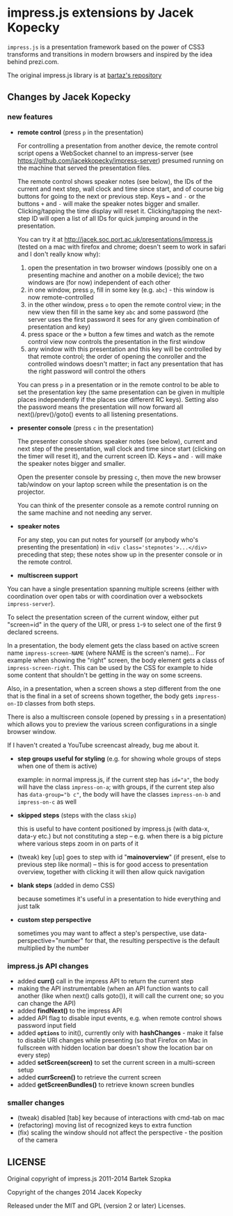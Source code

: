 impress.js extensions by Jacek Kopecky
============

`impress.js` is a presentation framework based on the power of CSS3 transforms
and transitions in modern browsers and inspired by the idea behind prezi.com.

The original impress.js library is at
[bartaz's repository](http://github.com/bartaz/impress.js)

Changes by Jacek Kopecky
------------

### new features

  - **remote control** (press `p` in the presentation)

    For controlling a presentation from another device, the remote control
    script opens a WebSocket channel to an impress-server (see
    https://github.com/jacekkopecky/impress-server) presumed running on the
    machine that served the presentation files.

    The remote control shows speaker notes (see below), the IDs of the
    current and next step, wall clock and time since start, and of course big
    buttons for going to the next or previous step. Keys `=` and `-` or the
    buttons `+` and `-` will make the speaker notes bigger and smaller.
    Clicking/tapping the time display will reset it. Clicking/tapping the
    next-step ID will open a list of all IDs for quick jumping around in the
    presentation.

    You can try it at http://jacek.soc.port.ac.uk/presentations/impress.js
    (tested on a mac with firefox and chrome; doesn't seem to work in safari and
    I don't really know why):

      1. open the presentation in two browser windows
         (possibly one on a presenting machine and another on a mobile device);
         the two windows are (for now) independent of each other
      2. in one window, press `p`, fill in some key (e.g. `abc`) - this window
         is now remote-controlled
      3. in the other window, press `o` to open the remote control view; in the
         new view then fill in the same key `abc` and some password (the server
         uses the first password it sees for any given combination of
         presentation and key)
      4. press space or the » button a few times and watch as the remote control
         view now controls the presentation in the first window
      5. any window with this presentation and this key will be controlled by
         that remote control; the order of opening the conroller and the
         controlled windows doesn't matter; in fact any presentation that
         has the right password will control the others

    You can press `p` in a presentation or in the remote control to be able to
    set the presentation key (the same presentation can be given in multiple
    places independently if the places use different RC keys). Setting also the
    password means the presentation will now forward all next()/prev()/goto()
    events to all listening presentations.

  - **presenter console** (press `c` in the presentation)

    The presenter console shows speaker notes (see below), current and next
    step of the presentation, wall clock and time since start (clicking on the
    timer will reset it), and the current screen ID. Keys `=` and `-` will make
    the speaker notes bigger and smaller.

    Open the presenter console by pressing `c`, then move the new browser
    tab/window on your laptop screen while the presentation is on the
    projector.

    You can think of the presenter console as a remote control running on the
    same machine and not needing any server.

  - **speaker notes**

    For any step, you can put notes for yourself (or anybody who's presenting
    the presentation) in `<div class='stepnotes'>...</div>` preceding that step;
    these notes show up in the presenter console or in the remote control.

  - **multiscreen support**

   You can have a single presentation spanning multiple screens (either with
   coordination over open tabs or with coordination over a websockets
   `impress-server`).

   To select the presentation screen of the current window,
   either put "screen=id" in the query of the URI, or press `1`-`9` to select
   one of the first 9 declared screens.
        
   In a presentation, the body element gets the class based on active screen
   name `impress-screen-NAME` (where NAME is the screen's name)... For
   example when showing the "right" screen, the body element gets a class of
   `impress-screen-right`. This can be used by the CSS for example to hide
   some content that shouldn't be getting in the way on some screens.

   Also, in a presentation, when a screen shows a step different from the
   one that is the final in a set of screens shown together, the body gets
   `impress-on-ID` classes from both steps.

   There is also a multiscreen console (opened by pressing `s` in a presentation)
   which allows you to preview the various screen configurations in a single
   browser window.

   If I haven't created a YouTube screencast already, bug me about it.

  - **step groups useful for styling** (e.g. for showing whole groups
    of steps when one of them is active)

    example: in normal impress.js, if the current step has `id="a"`, the body
    will have the class `impress-on-a`; with groups, if the current step
    also has `data-group="b c"`, the body will have the classes `impress-on-b`
    and `impress-on-c` as well

  - **skipped steps** (steps with the class `skip`)

    this is useful to have content positioned by impress.js (with data-x,
    data-y etc.) but not constituting a step – e.g. when there is a big
    picture where various steps zoom in on parts of it

  - (tweak) key [up] goes to step with id "**mainoverview**" (if present, else
    to previous step like normal) – this is for good access to presentation
    overview, together with clicking it will then allow quick navigation

  - **blank steps** (added in demo CSS)

    because sometimes it's useful in a presentation to hide everything and
    just talk

  - **custom step perspective**

    sometimes you may want to affect a step's perspective, use
    data-perspective="number" for that, the resulting perspective is the
    default multiplied by the number

### impress.js API changes

 - added **curr()** call in the impress API to return the current step
 - making the API instrumentable (when an API function
   wants to call another (like when next() calls goto()), it will
   call the current one; so you can change the API)
 - added **findNext()** to the impress API
 - added API flag to disable input events, e.g. when remote control shows
   password input field
 - added **`options`** to init(), currently only with **hashChanges** -
   make it false to disable URI changes while presenting (so that Firefox on
   Mac in fullscreen with hidden location bar doesn't show the location bar
   on every step)
 - added **setScreen(screen)** to set the current screen in a multi-screen setup
 - added **currScreen()** to retrieve the current screen
 - added **getScreenBundles()** to retrieve known screen bundles

### smaller changes

 - (tweak) disabled [tab] key because of interactions with cmd-tab on mac
 - (refactoring) moving list of recognized keys to extra function
 - (fix) scaling the window should not affect the perspective - the position of the camera


LICENSE
---------

Original copyright of impress.js 2011-2014 Bartek Szopka

Copyright of the changes 2014 Jacek Kopecky

Released under the MIT and GPL (version 2 or later) Licenses.
